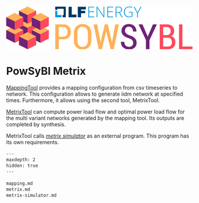![PowSyBl Logo](_static/logos/logo_lfe_powsybl.svg)
# PowSyBl Metrix


[MappingTool](mapping.md) provides a mapping configuration from csv timeseries to network.
This configuration allows to generate iidm network at specified times. Furthermore,
it allows using the second tool, MetrixTool.

[MetrixTool](metrix.md) can compute power load flow and optimal power load flow for the multi variant
networks generated by the mapping tool. Its outputs are completed by synthesis.

MetrixTool calls *[metrix simulator](metrix-simulator.md)* as an external program. This program has its own requirements.

```{toctree}
---
maxdepth: 2
hidden: true
---

mapping.md
metrix.md
metrix-simulator.md
```